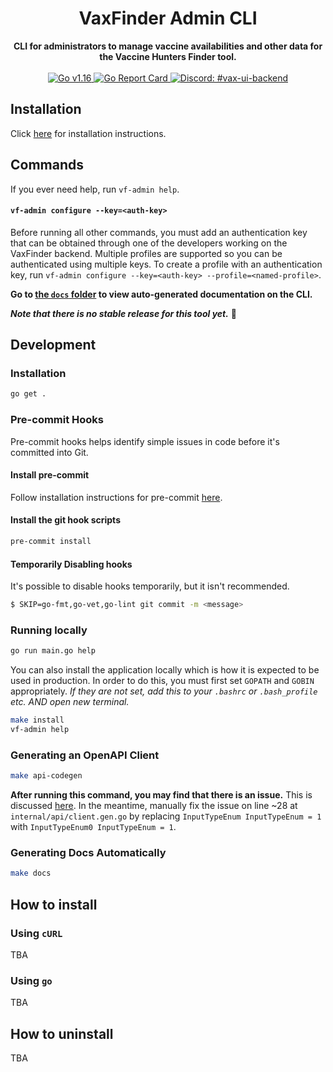 <div align="center">
    <h1>VaxFinder Admin CLI</h1>
</div>

<div align="center">
    <strong>CLI for administrators to manage vaccine availabilities and other data for the Vaccine Hunters Finder tool.</strong>
</div>

<br/>

<div align="center">
    <a href="https://golang.org/dl/">
        <img src="https://img.shields.io/github/go-mod/go-version/Vaccine-Hunters-Canada/VaxFinder-admin-cli" alt="Go v1.16">
    </a>
    <a href="https://goreportcard.com/report/github.com/Vaccine-Hunters-Canada/VaxFinder-admin-cli">
        <img src="https://goreportcard.com/badge/github.com/Vaccine-Hunters-Canada/VaxFinder-admin-cli" alt="Go Report Card">
    </a>
    <a href="https://discord.com/channels/822486436837326908/832366009091358731">
        <img src="https://img.shields.io/badge/-%23vax--ui--backend-7389D8?logo=discord&logoColor=ffffff&labelColor=6A7EC2" alt="Discord: #vax-ui-backend" />
    </a>
</div>

## Installation

Click [here](#how-to-install) for installation instructions.

## Commands

If you ever need help, run `vf-admin help`.

#### `vf-admin configure --key=<auth-key>`

Before running all other commands, you must add an authentication key that can be obtained through one of the developers working on the VaxFinder backend. Multiple profiles are supported so you can be authenticated using multiple keys. To create a profile with an authentication key, run `vf-admin configure --key=<auth-key> --profile=<named-profile>`.

**Go to [the `docs` folder](/docs) to view auto-generated documentation on the CLI.**

**_Note that there is no stable release for this tool yet._** :construction:

## Development

### Installation

```bash
go get .
```

### Pre-commit Hooks

Pre-commit hooks helps identify simple issues in code before it's committed into Git.

#### Install pre-commit

Follow installation instructions for pre-commit [here](https://pre-commit.com/#installation).

#### Install the git hook scripts

```bash
pre-commit install
```

#### Temporarily Disabling hooks

It's possible to disable hooks temporarily, but it isn't recommended.

```bash
$ SKIP=go-fmt,go-vet,go-lint git commit -m <message>
```

### Running locally

```bash
go run main.go help
```

You can also install the application locally which is how it is expected to be used in production. In order to do this, you must first set `GOPATH` and `GOBIN` appropriately. _If they are not set, add this to your `.bashrc` or `.bash_profile` etc. AND open new terminal._

```bash
make install
vf-admin help
```

### Generating an OpenAPI Client

```bash
make api-codegen
```

**After running this command, you may find that there is an issue.** This is discussed [here](https://github.com/deepmap/oapi-codegen/issues/343). In the meantime, manually fix the issue on line ~28 at `internal/api/client.gen.go` by replacing `InputTypeEnum InputTypeEnum = 1` with `InputTypeEnum0 InputTypeEnum = 1`.

### Generating Docs Automatically

```bash
make docs
```

## How to install

### Using `cURL`

TBA

### Using `go`

TBA

## How to uninstall

TBA
